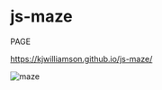 # js-maze

PAGE

https://kjwilliamson.github.io/js-maze/



![maze](https://user-images.githubusercontent.com/24884380/161319723-af390e85-99a6-4ca5-8f64-c82b201736cc.jpeg)
